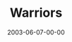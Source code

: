 ---
layout: message
category: message
series: "Supermodels"
title: "Warriors"
date: 2003-06-07-00-00
message_id: 220
sc-permalink-url: "http://soundcloud.com/crdschurch/warriors"
audio: "http://s3.amazonaws.com/crossroads-media/messages/audio/Supermodels_06-08-03_Warriors.mp3"
audio-duration: "23:21"
tag: 
 - decision
 - purpose
 - battle
 - warrior
 - warriors
 - tome
explicit: false
---